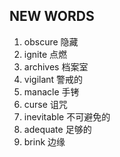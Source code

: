 ## NEW WORDS

1. obscure 隐藏
2. ignite 点燃
3. archives 档案室
4. vigilant 警戒的
5. manacle 手铐
6. curse 诅咒
7. inevitable 不可避免的
8. adequate 足够的
9. brink 边缘
